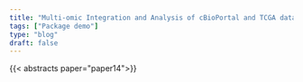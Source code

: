 ```yaml
---
title: "Multi-omic Integration and Analysis of cBioPortal and TCGA data with MultiAssayExperiment"
tags: ["Package demo"]
type: "blog"
draft: false
---
```


{{< abstracts paper="paper14">}}


